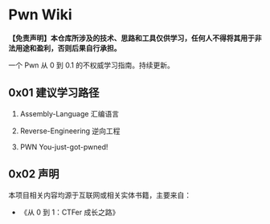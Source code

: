 # Pwn Wiki

**【免责声明】本仓库所涉及的技术、思路和工具仅供学习，任何人不得将其用于非法用途和盈利，否则后果自行承担。**

一个 Pwn 从 0 到 0.1 的不权威学习指南。持续更新。

## 0x01 建议学习路径

1. Assembly-Language  汇编语言

2. Reverse-Engineering  逆向工程

3. PWN  You-just-got-pwned!

## 0x02 声明

本项目相关内容均源于互联网或相关实体书籍，主要来自：

- 《从 0 到 1：CTFer 成长之路》
